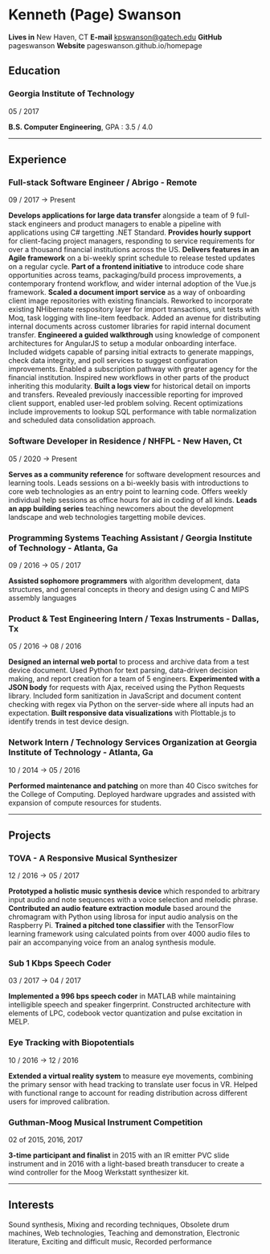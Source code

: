 # Kenneth (Page) Swanson
__Lives in__
New Haven, CT
__E-mail__
kpswanson@gatech.edu
__GitHub__
pageswanson
__Website__
pageswanson.github.io/homepage

## Education

### Georgia Institute of Technology
<span>05 / 2017</span>

__B.S. Computer Engineering__, GPA : 3.5 / 4.0

------

## Experience

### Full-stack Software Engineer / Abrigo - Remote
<span>09 / 2017 → Present</span>

__Develops applications for large data transfer__ alongside a team of 9 full-stack engineers and product managers to enable a pipeline with applications using C# targetting .NET Standard. __Provides hourly support__ for client-facing project managers, responding to service requirements for over a thousand financial institutions across the US. __Delivers features in an Agile framework__ on a bi-weekly sprint schedule to release tested updates on a regular cycle. __Part of a frontend initiative__ to introduce code share opportunities across teams, packaging/build process improvements, a contemporary frontend workflow, and wider internal adoption of the Vue.js framework. __Scaled a document import service__ as a way of onboarding client image repositories with existing financials. Reworked to incorporate existing NHibernate respository layer for import transactions, unit tests with Moq, task logging with line-item feedback. Added an avenue for distributing internal documents across customer libraries for rapid internal document transfer. __Engineered a guided walkthrough__ using knowledge of component architectures for AngularJS to setup a modular onboarding interface. Included widgets capable of parsing initial extracts to generate mappings, check data integrity, and poll services to suggest configuration improvements. Enabled a subscription pathway with greater agency for the financial institution. Inspired new workflows in other parts of the product inheriting this modularity. __Built a logs view__ for historical detail on imports and transfers. Revealed previously inaccessible reporting for improved client support, enabled user-led problem solving. Recent optimizations include improvements to lookup SQL performance with table normalization and scheduled data consolidation approach.

### Software Developer in Residence / NHFPL - New Haven, Ct
<span>05 / 2020 → Present</span>

__Serves as a community reference__ for software development resources and learning tools. Leads sessions on a bi-weekly basis with introductions to core web technologies as an entry point to learning code. Offers weekly individual help sessions as office hours for aid in coding of all kinds. __Leads an app building series__ teaching newcomers about the development landscape and web technologies targetting mobile devices.

### Programming Systems Teaching Assistant / Georgia Institute of Technology - Atlanta, Ga
<span>09 / 2016 → 05 / 2017</span>

__Assisted sophomore programmers__ with algorithm development, data structures, and general concepts in theory and design using C and MIPS assembly languages

### Product & Test Engineering Intern / Texas Instruments - Dallas, Tx
<span>05 / 2016 → 08 / 2016</span>

__Designed an internal web portal__ to process and archive data from a test device document. Used Python for text parsing, data-driven decision making, and report creation for a team of 5 engineers. __Experimented with a JSON body__ for requests with Ajax, received using the Python Requests library. Included form sanitization in JavaScript and document content checking with regex via Python on the server-side where all inputs had an expectation. __Built responsive data visualizations__ with Plottable.js to identify trends in test device design.

### Network Intern / Technology Services Organization at Georgia Institute of Technology - Atlanta, Ga
<span>10 / 2014 → 05 / 2016</span>

__Performed maintenance and patching__ on more than 40 Cisco switches for the College of Computing. Deployed hardware upgrades and assisted with expansion of compute resources for students.

------

## Projects

### TOVA - A Responsive Musical Synthesizer
<span>12 / 2016 → 05 / 2017</span>

__Prototyped a holistic music synthesis device__ which responded to arbitrary input audio and note sequences with a voice selection and melodic phrase. __Contributed an audio feature extraction module__ based around the chromagram with Python using librosa for input audio analysis on the Raspberry Pi. __Trained a pitched tone classifier__ with the TensorFlow learning framework using calculated points from over 4000 audio files to pair an accompanying voice from an analog synthesis module.

### Sub 1 Kbps Speech Coder
<span>03 / 2017 → 04 / 2017</span>

__Implemented a 996 bps speech coder__ in MATLAB while maintaining intelligible speech and speaker fingerprint. Constructed architecture with elements of LPC, codebook vector quantization and pulse excitation in MELP.

### Eye Tracking with Biopotentials
<span>10 / 2016 → 12 / 2016</span>

__Extended a virtual reality system__ to measure eye movements, combining the primary sensor with head tracking to translate user focus in VR. Helped with functional range to account for reading distribution across different users for improved calibration.

### Guthman-Moog Musical Instrument Competition
<span>02 of 2015, 2016, 2017</span>

__3-time participant and finalist__ in 2015 with an IR emitter PVC slide instrument and in 2016 with a light-based breath transducer to create a wind controller for the Moog Werkstatt synthesizer kit.

------

## Interests
Sound synthesis, Mixing and recording techniques, Obsolete drum machines, Web technologies, Teaching and demonstration, Electronic literature, Exciting and difficult music, Recorded performance
